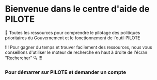 # Bienvenue dans le centre d'aide de PILOTE

:compass: Toutes les ressources pour comprendre le pilotage des politiques prioritaires du Gouvernement et le fonctionnement de l'outil PILOTE

!!!
Pour gagner du temps et trouver facilement des ressources, nous vous conseillons d'utiliser le moteur de recherche en haut à droite de l'écran "Rechercher" :mag:
!!!

### Pour démarrer sur PILOTE et demander un compte 

###
